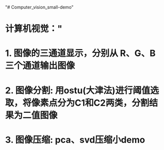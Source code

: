"# Computer_vision_small-demo" 
# 计算机视觉："
# 1. 图像的三通道显示，分别从 R、G、B 三个通道输出图像
# 2. 图像分割: 用ostu(大津法)进行阈值选取，将像素点分为C1和C2两类，分割结果为二值图像
# 3. 图像压缩: pca、svd压缩小demo
